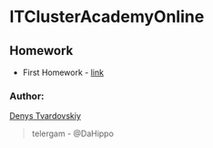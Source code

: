 # ITClusterAcademyOnline


## Homework
 - First Homework - [link](https://denistvardovskiy.github.io/ITClusterAcademyOnline/)




### Author:
[Denys Tvardovskiy](https://github.com/DenisTvardovskiy)
> telergam - @DaHippo 
 
